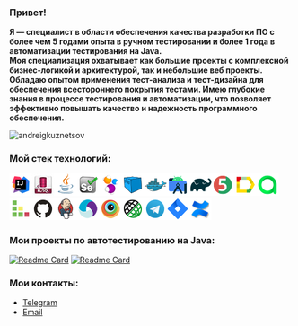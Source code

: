 <h3 align='left'> Привет!</h3>

<b>Я — специалист в области обеспечения качества разработки ПО с более чем 5 годами опыта в 
ручном тестировании и более 1 года в автоматизации тестирования на Java.<br> Моя специализация 
охватывает как большие проекты с комплексной бизнес-логикой и архитектурой, так и небольшие веб
проекты. Обладаю опытом применения тест-анализа и тест-дизайна для обеспечения всестороннего 
покрытия тестами. Имею глубокие знания в процессе тестирования и автоматизации, что позволяет 
эффективно повышать качество и надежность программного обеспечения.</b>

<p align="left">
  <img src="https://github-readme-stats.vercel.app/api?username=andreigkuznetsov&theme=default&show_icons=true&locale=ru" alt="andreigkuznetsov">
 </p>

### Мой стек технологий:
![Intelij_IDEA](img/Intelij_IDEA.png)![PlSQLDev](img/pl_sql.jpg)![Java](img/Java.png)![Selenium](img/Selenium.png)![Selenide](img/Selenide.png)![Selenoid](img/Selenoid.png)![Docker](img/Docker.png)![Android Studio](img/android_studio.png)![Gradle](img/Gradle.png)![JUnit5](img/JUnit5.png)![Allure Report](img/Allure_Report.png)![AllureTestOps](img/AllureTestOps.png)![TestRail](img/testrail.png)![Github](img/Github.png)![Jenkins](img/Jenkins.png)![Appium](img/Appium.png)![Browserstack](img/Browserstack.png)![Rest-Assured](img/Rest-Assured.png)![Telegram](img/Telegram.png)![Jira](img/Jira.png)![Confluence](img/confluence_atl.png)

### Мои проекты по автотестированию на Java:

[![Readme Card](https://github-readme-stats.vercel.app/api/pin/?username=andreigkuznetsov&repo=tkEnergyApiUiTests)](https://github.com/andreigkuznetsov/tkEnergyApiUiTests)
[![Readme Card](https://github-readme-stats.vercel.app/api/pin/?username=andreigkuznetsov&repo=tkEnergyMobileTests)](https://github.com/andreigkuznetsov/tkEnergyMobileTests)

### Мои контакты:
- [Telegram](https://t.me/andreikuzn)
- [Email](mailto:andreikuzn@yahoo.com)

<!--
**andreigkuznetsov/andreigkuznetsov** is a ✨ _special_ ✨ repository because its `README.md` (this file) appears on your GitHub profile.

Here are some ideas to get you started:

- 🔭 I’m currently working on ...
- 🌱 I’m currently learning ...
- 👯 I’m looking to collaborate on ...
- 🤔 I’m looking for help with ...
- 💬 Ask me about ...
- 📫 How to reach me: ...
- 😄 Pronouns: ...
- ⚡ Fun fact: ...
-->
